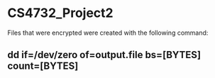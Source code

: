 # CS4732_Project2

Files that were encrypted were created with the following command:
## dd if=/dev/zero of=output.file bs=[BYTES] count=[BYTES]
